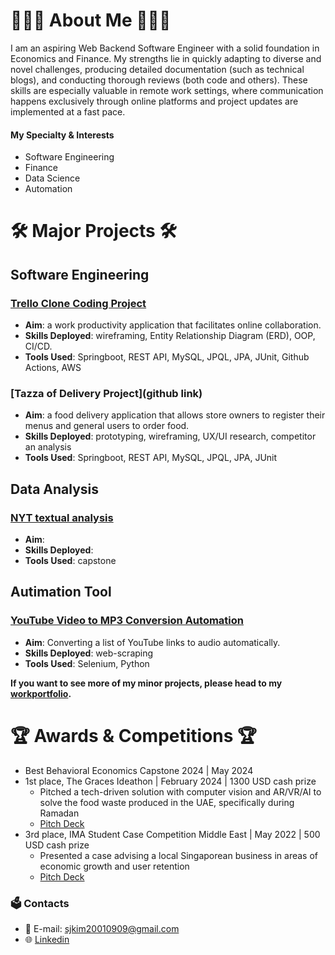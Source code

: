 # 👩🏻‍💻 About Me 👩🏻‍💻
I am an aspiring Web Backend Software Engineer with a solid foundation in Economics and Finance. My strengths lie in quickly adapting to diverse and novel challenges, producing detailed documentation (such as technical blogs), and conducting thorough reviews (both code and others). These skills are especially valuable in remote work settings, where communication happens exclusively through online platforms and project updates are implemented at a fast pace.

#### My Specialty & Interests
- Software Engineering
- Finance
- Data Science
- Automation

# 🛠️ Major Projects 🛠️
## Software Engineering
### [Trello Clone Coding Project](https://github.com/jk021227/workportfolio/tree/main/Ponyo%20-%20Neurodivergence%20Aid)
* __Aim__: a work productivity application that facilitates online collaboration.
* __Skills Deployed__: wireframing, Entity Relationship Diagram (ERD), OOP, CI/CD.
* __Tools Used__: Springboot, REST API, MySQL, JPQL, JPA, JUnit, Github Actions, AWS

### [Tazza of Delivery Project](github link)
* __Aim__: a food delivery application that allows store owners to register their menus and general users to order food.
* __Skills Deployed__: prototyping, wireframing, UX/UI research, competitor an analysis
* __Tools Used__: Springboot, REST API, MySQL, JPQL, JPA, JUnit

## Data Analysis
### [NYT textual analysis](https://github.com/sjkimplus/portfolio/tree/main/nyt_news_textual_analysis)
* __Aim__: 
* __Skills Deployed__: 
* __Tools Used__: 
capstone

## Autimation Tool
### [YouTube Video to MP3 Conversion Automation](https://github.com/sjkimplus/portfolio/tree/main/Youtube_to_mp3_automation)
* __Aim__: Converting a list of YouTube links to audio automatically.
* __Skills Deployed__: web-scraping
* __Tools Used__: Selenium, Python

**If you want to see more of my minor projects, please head to my [workportfolio](https://github.com/sjkimplus/portfolio).**

# 🏆 Awards & Competitions 🏆
- Best Behavioral Economics Capstone 2024 | May 2024 
- 1st place, The Graces Ideathon | February 2024 | 1300 USD cash prize
    - Pitched a tech-driven solution with computer vision and AR/VR/AI to solve the food waste produced in the UAE, specifically during Ramadan
    - [Pitch Deck](https://docs.google.com/presentation/d/1ZfTexEnj61XBPL9MDHbBtolPAZrufenuQWh3E7vuFMs/edit?usp=sharing)
- 3rd place, IMA Student Case Competition Middle East | May 2022 | 500 USD cash prize
    - Presented a case advising a local Singaporean business in areas of economic growth and user retention
    - [Pitch Deck](https://docs.google.com/presentation/d/1LUkWI9RbDt2csNOSsCo-aPYvB_qGfqwrYS0xgfFaKzE/edit?usp=sharing)

### 🗳️ Contacts
- 📧 E-mail: sjkim20010909@gmail.com
- 🌐 [Linkedin](https://www.linkedin.com/in/sungju-kim-85399a210)


